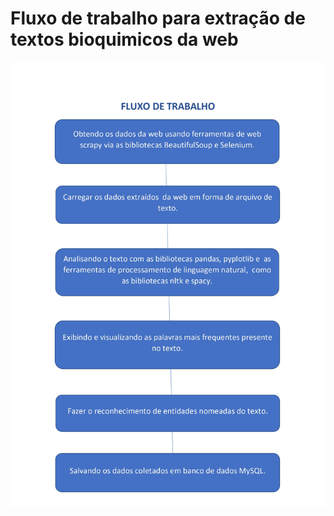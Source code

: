 # Fluxo de trabalho para extração de textos bioquimicos da web

![oi](https://github.com/RondinellyMorais/Work-Flow_NLP/blob/master/fluxwork.jpg)
